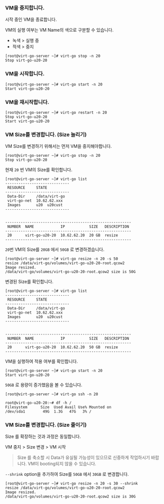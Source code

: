 ### VM을 중지합니다.

시작 중인 VM을 종료합니다.

VM의 실행 여부는 VM Name의 색으로 구분할 수 있습니다.

- 녹색 > 실행 중
- 적색 > 중지

```
[root@virt-go-server ~]# virt-go stop -n 20
Stop virt-go-u20-20
```

### VM을 시작합니다.

```
[root@virt-go-server ~]# virt-go start -n 20
Start virt-go-u20-20
```

### VM을 재시작합니다.

```
[root@virt-go-server ~]# virt-go restart -n 20
Stop virt-go-u20-20
Start virt-go-u20-20
```

### VM Size를 변경합니다. (Size 늘리기)

VM Size를 변경하기 위해서는 먼저 VM을 중지해야합니다.

```
[root@virt-go-server ~]# virt-go stop -n 20
Stop virt-go-u20-20
```

현재 `20` 번 VM의 Size를 확인합니다.

```
[root@virt-go-server ~]# virt-go list 
-----------------------------
 RESOURCE     STATE          
-----------------------------
 Data-Dir     /data/virt-go  
 virt-go-net  10.62.62.xxx   
 Images       u20  u20cust   
-----------------------------


---------------------------------------------------------
 NUMBER  NAME            IP           SIZE   DESCRIPTION 
---------------------------------------------------------
 20      virt-go-u20-20  10.62.62.20  20 GB  resize      
---------------------------------------------------------
```

`20`번 VM의 Size를 `20GB` 에서 `50GB` 로 변경하겠습니다.

```
[root@virt-go-server ~]# virt-go resize -n 20 -s 50
resize /data/virt-go/volumes/virt-go-u20-20-root.qcow2
Image resized.
/data/virt-go/volumes/virt-go-u20-20-root.qcow2 size is 50G
```

변경된 Size를 확인합니다.

```
[root@virt-go-server ~]# virt-go list 
-----------------------------
 RESOURCE     STATE          
-----------------------------
 Data-Dir     /data/virt-go  
 virt-go-net  10.62.62.xxx   
 Images       u20  u20cust   
-----------------------------


---------------------------------------------------------
 NUMBER  NAME            IP           SIZE   DESCRIPTION 
---------------------------------------------------------
 20      virt-go-u20-20  10.62.62.20  50 GB  resize      
---------------------------------------------------------
```

VM을 실행하여 적용 여부를 확인합니다.

```
[root@virt-go-server ~]# virt-go start -n 20
Start virt-go-u20-20
```


`50GB` 로 용량이 증가했음을 볼 수 있습니다.

```
[root@virt-go-server ~]# virt-go ssh -n 20

root@virt-go-u20-20:~# df -h /
Filesystem      Size  Used Avail Use% Mounted on
/dev/sda1        49G  1.3G   47G   3% /
```

### VM Size를 변경합니다. (Size 줄이기)

Size 를 확장하는 것과 과정은 동일합니다.

VM 중지 > Size 변경 > VM 시작

> Size 를 축소할 시 Data가 유실될 가능성이 있으므로 신중하게 작업하시기 바랍니다.
> VM이 booting되지 않을 수 있습니다.

`--shrink` option을 추가하여 Size를 `50GB` 에서 `30GB` 로 변경합니다.

```
[root@virt-go-server ~]# virt-go resize -n 20 -s 30 --shrink
resize /data/virt-go/volumes/virt-go-u20-20-root.qcow2
Image resized.
/data/virt-go/volumes/virt-go-u20-20-root.qcow2 size is 30G
```
